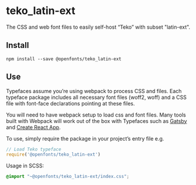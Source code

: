 
# teko_latin-ext

The CSS and web font files to easily self-host “Teko” with subset "latin-ext".

## Install

`npm install --save @openfonts/teko_latin-ext`

## Use

Typefaces assume you’re using webpack to process CSS and files. Each typeface
package includes all necessary font files (woff2, woff) and a CSS file with
font-face declarations pointing at these files.

You will need to have webpack setup to load css and font files. Many tools built
with Webpack will work out of the box with Typefaces such as [Gatsby](https://github.com/gatsbyjs/gatsby)
and [Create React App](https://github.com/facebookincubator/create-react-app).

To use, simply require the package in your project’s entry file e.g.

```javascript
// Load Teko typeface
require('@openfonts/teko_latin-ext')
```

Usage in SCSS:
```scss
@import "~@openfonts/teko_latin-ext/index.css";
```
